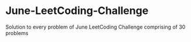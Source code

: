 # June-LeetCoding-Challenge

Solution to every problem of June LeetCoding Challenge comprising of 30 problems
